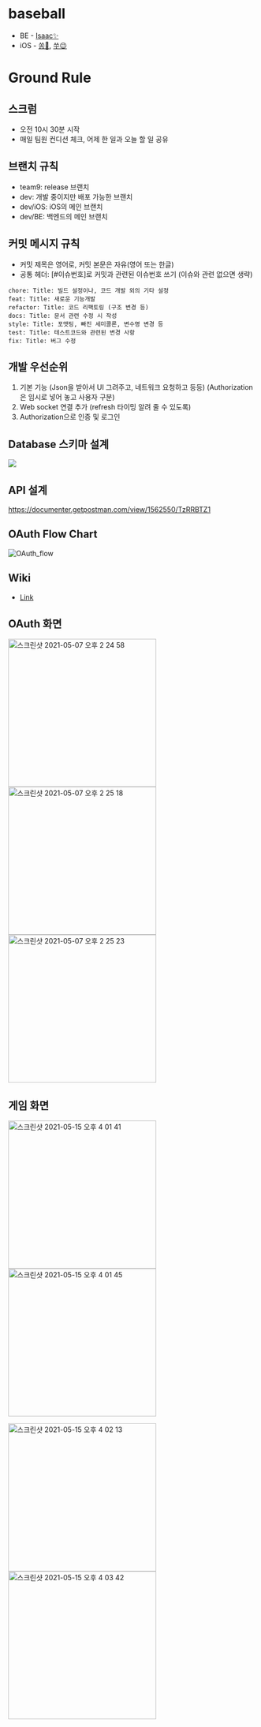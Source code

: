 # baseball

- BE - [Isaac✨](https://github.com/isaac56)
- iOS - [쏭🥳](https://github.com/1song2), [쑤😉](https://github.com/lenaios)

# Ground Rule

## 스크럼

- 오전 10시 30분 시작
- 매일 팀원 컨디션 체크, 어제 한 일과 오늘 할 일 공유

## 브랜치 규칙

- team9: release 브랜치
- dev: 개발 중이지만 배포 가능한 브랜치
- dev/iOS: iOS의 메인 브랜치
- dev/BE: 백엔드의 메인 브랜치

## 커밋 메시지 규칙
- 커밋 제목은 영어로, 커밋 본문은 자유(영어 또는 한글)  
- 공통 헤더: [#이슈번호]로 커밋과 관련된 이슈번호 쓰기 (이슈와 관련 없으면 생략)
```
chore: Title: 빌드 설정이나, 코드 개발 외의 기타 설정
feat: Title: 새로운 기능개발
refactor: Title: 코드 리팩토링 (구조 변경 등)
docs: Title: 문서 관련 수정 시 작성
style: Title: 포맷팅, 빠진 세미콜론, 변수명 변경 등
test: Title: 테스트코드와 관련된 변경 사항
fix: Title: 버그 수정
```
## 개발 우선순위
1. 기본 기능 (Json을 받아서 UI 그려주고, 네트워크 요청하고 등등) (Authorization 은 임시로 넣어 놓고 사용자 구분)
2. Web socket 연결 추가 (refresh 타이밍 알려 줄 수 있도록)
3. Authorization으로 인증 및 로그인

## Database 스키마 설계
![](https://github.com/isaac56/baseball/blob/dev/BE/docs/database/Schema.png)

## API 설계
<https://documenter.getpostman.com/view/1562550/TzRRBTZ1>

## OAuth Flow Chart
![OAuth_flow](https://user-images.githubusercontent.com/56751259/117400886-7b83cb00-af3e-11eb-8ac0-6656c87c72b4.png)

## Wiki
- [Link](https://github.com/isaac56/baseball/wiki)

## OAuth 화면
<img width="300" alt="스크린샷 2021-05-07 오후 2 24 58" src="https://user-images.githubusercontent.com/75113784/117401823-382a5c00-af40-11eb-87d9-059f54028b23.png"><img width="300" alt="스크린샷 2021-05-07 오후 2 25 18" src="https://user-images.githubusercontent.com/75113784/117401818-36f92f00-af40-11eb-884e-ba81b2def54e.png"><img width="300" alt="스크린샷 2021-05-07 오후 2 25 23" src="https://user-images.githubusercontent.com/75113784/117401803-319be480-af40-11eb-840a-4419a5a31bf0.png">

## 게임 화면
<img width="300" alt="스크린샷 2021-05-15 오후 4 01 41" src="https://user-images.githubusercontent.com/75113784/118351557-ac47ae00-b597-11eb-9e7c-0bcabfd22c40.png"><img width="300" alt="스크린샷 2021-05-15 오후 4 01 45" src="https://user-images.githubusercontent.com/75113784/118351552-a356dc80-b597-11eb-8f36-f83f2def9d6a.png">

<img width="300" alt="스크린샷 2021-05-15 오후 4 02 13" src="https://user-images.githubusercontent.com/75113784/118351555-aa7dea80-b597-11eb-8441-e914801a22cd.png"><img width="300" alt="스크린샷 2021-05-15 오후 4 03 42" src="https://user-images.githubusercontent.com/75113784/118351556-abaf1780-b597-11eb-8825-0357f3b607ed.png">
